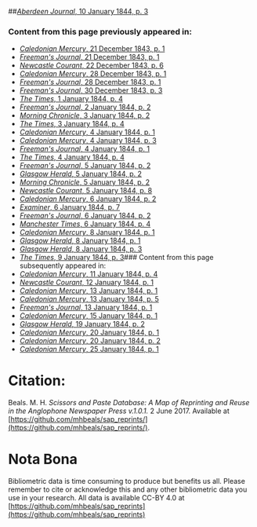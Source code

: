 ##[*Aberdeen Journal*, 10 January 1844, p. 3](https://mhbeals.github.io/sap_html/Aberdeen-Journal/Aberdeen-Journal-10-January-1844-p-3)

### Content from this page previously appeared in:
+ [*Caledonian Mercury*, 21 December 1843, p. 1](https://mhbeals.github.io/sap_html/Caledonian-Mercury/Caledonian-Mercury-21-December-1843-p-1)
+ [*Freeman's Journal*, 21 December 1843, p. 1](https://mhbeals.github.io/sap_html/Freeman's-Journal/Freeman's-Journal-21-December-1843-p-1)
+ [*Newcastle Courant*, 22 December 1843, p. 6](https://mhbeals.github.io/sap_html/Newcastle-Courant/Newcastle-Courant-22-December-1843-p-6)
+ [*Caledonian Mercury*, 28 December 1843, p. 1](https://mhbeals.github.io/sap_html/Caledonian-Mercury/Caledonian-Mercury-28-December-1843-p-1)
+ [*Freeman's Journal*, 28 December 1843, p. 1](https://mhbeals.github.io/sap_html/Freeman's-Journal/Freeman's-Journal-28-December-1843-p-1)
+ [*Freeman's Journal*, 30 December 1843, p. 3](https://mhbeals.github.io/sap_html/Freeman's-Journal/Freeman's-Journal-30-December-1843-p-3)
+ [*The Times*, 1 January 1844, p. 4](https://mhbeals.github.io/sap_html/The-Times/The-Times-1-January-1844-p-4)
+ [*Freeman's Journal*, 2 January 1844, p. 2](https://mhbeals.github.io/sap_html/Freeman's-Journal/Freeman's-Journal-2-January-1844-p-2)
+ [*Morning Chronicle*, 3 January 1844, p. 2](https://mhbeals.github.io/sap_html/Morning-Chronicle/Morning-Chronicle-3-January-1844-p-2)
+ [*The Times*, 3 January 1844, p. 4](https://mhbeals.github.io/sap_html/The-Times/The-Times-3-January-1844-p-4)
+ [*Caledonian Mercury*, 4 January 1844, p. 1](https://mhbeals.github.io/sap_html/Caledonian-Mercury/Caledonian-Mercury-4-January-1844-p-1)
+ [*Caledonian Mercury*, 4 January 1844, p. 3](https://mhbeals.github.io/sap_html/Caledonian-Mercury/Caledonian-Mercury-4-January-1844-p-3)
+ [*Freeman's Journal*, 4 January 1844, p. 1](https://mhbeals.github.io/sap_html/Freeman's-Journal/Freeman's-Journal-4-January-1844-p-1)
+ [*The Times*, 4 January 1844, p. 4](https://mhbeals.github.io/sap_html/The-Times/The-Times-4-January-1844-p-4)
+ [*Freeman's Journal*, 5 January 1844, p. 2](https://mhbeals.github.io/sap_html/Freeman's-Journal/Freeman's-Journal-5-January-1844-p-2)
+ [*Glasgow Herald*, 5 January 1844, p. 2](https://mhbeals.github.io/sap_html/Glasgow-Herald/Glasgow-Herald-5-January-1844-p-2)
+ [*Morning Chronicle*, 5 January 1844, p. 2](https://mhbeals.github.io/sap_html/Morning-Chronicle/Morning-Chronicle-5-January-1844-p-2)
+ [*Newcastle Courant*, 5 January 1844, p. 8](https://mhbeals.github.io/sap_html/Newcastle-Courant/Newcastle-Courant-5-January-1844-p-8)
+ [*Caledonian Mercury*, 6 January 1844, p. 2](https://mhbeals.github.io/sap_html/Caledonian-Mercury/Caledonian-Mercury-6-January-1844-p-2)
+ [*Examiner*, 6 January 1844, p. 7](https://mhbeals.github.io/sap_html/Examiner/Examiner-6-January-1844-p-7)
+ [*Freeman's Journal*, 6 January 1844, p. 2](https://mhbeals.github.io/sap_html/Freeman's-Journal/Freeman's-Journal-6-January-1844-p-2)
+ [*Manchester Times*, 6 January 1844, p. 4](https://mhbeals.github.io/sap_html/Manchester-Times/Manchester-Times-6-January-1844-p-4)
+ [*Caledonian Mercury*, 8 January 1844, p. 1](https://mhbeals.github.io/sap_html/Caledonian-Mercury/Caledonian-Mercury-8-January-1844-p-1)
+ [*Glasgow Herald*, 8 January 1844, p. 1](https://mhbeals.github.io/sap_html/Glasgow-Herald/Glasgow-Herald-8-January-1844-p-1)
+ [*Glasgow Herald*, 8 January 1844, p. 3](https://mhbeals.github.io/sap_html/Glasgow-Herald/Glasgow-Herald-8-January-1844-p-3)
+ [*The Times*, 9 January 1844, p. 3](https://mhbeals.github.io/sap_html/The-Times/The-Times-9-January-1844-p-3)### Content from this page subsequently appeared in:
+ [*Caledonian Mercury*, 11 January 1844, p. 4](https://mhbeals.github.io/sap_html/Caledonian-Mercury/Caledonian-Mercury-11-January-1844-p-4)
+ [*Newcastle Courant*, 12 January 1844, p. 1](https://mhbeals.github.io/sap_html/Newcastle-Courant/Newcastle-Courant-12-January-1844-p-1)
+ [*Caledonian Mercury*, 13 January 1844, p. 1](https://mhbeals.github.io/sap_html/Caledonian-Mercury/Caledonian-Mercury-13-January-1844-p-1)
+ [*Caledonian Mercury*, 13 January 1844, p. 5](https://mhbeals.github.io/sap_html/Caledonian-Mercury/Caledonian-Mercury-13-January-1844-p-5)
+ [*Freeman's Journal*, 13 January 1844, p. 1](https://mhbeals.github.io/sap_html/Freeman's-Journal/Freeman's-Journal-13-January-1844-p-1)
+ [*Caledonian Mercury*, 15 January 1844, p. 1](https://mhbeals.github.io/sap_html/Caledonian-Mercury/Caledonian-Mercury-15-January-1844-p-1)
+ [*Glasgow Herald*, 19 January 1844, p. 2](https://mhbeals.github.io/sap_html/Glasgow-Herald/Glasgow-Herald-19-January-1844-p-2)
+ [*Caledonian Mercury*, 20 January 1844, p. 1](https://mhbeals.github.io/sap_html/Caledonian-Mercury/Caledonian-Mercury-20-January-1844-p-1)
+ [*Caledonian Mercury*, 20 January 1844, p. 2](https://mhbeals.github.io/sap_html/Caledonian-Mercury/Caledonian-Mercury-20-January-1844-p-2)
+ [*Caledonian Mercury*, 25 January 1844, p. 1](https://mhbeals.github.io/sap_html/Caledonian-Mercury/Caledonian-Mercury-25-January-1844-p-1)
                    
# Citation: 

Beals. M. H. *Scissors and Paste Database: A Map of Reprinting and Reuse in the Anglophone Newspaper Press v.1.0.1.* 2 June 2017. Available at [https://github.com/mhbeals/sap_reprints/](https://github.com/mhbeals/sap_reprints/). 
                    
# Nota Bona

Bibliometric data is time consuming to produce but benefits us all. Please remember to cite or acknowledge this and any other bibliometric data you use in your research. All data is available CC-BY 4.0 at [https://github.com/mhbeals/sap_reprints](https://github.com/mhbeals/sap_reprints)